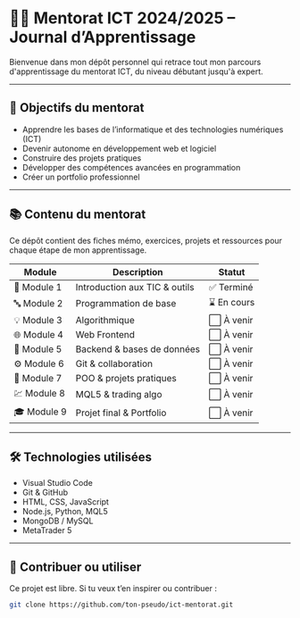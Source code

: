 # 👨‍💻 Mentorat ICT 2024/2025 – Journal d’Apprentissage

Bienvenue dans mon dépôt personnel qui retrace tout mon parcours d'apprentissage du mentorat ICT, du niveau débutant jusqu'à expert.

---

## 🚀 Objectifs du mentorat

- Apprendre les bases de l’informatique et des technologies numériques (ICT)
- Devenir autonome en développement web et logiciel
- Construire des projets pratiques
- Développer des compétences avancées en programmation
- Créer un portfolio professionnel

---

## 📚 Contenu du mentorat

Ce dépôt contient des fiches mémo, exercices, projets et ressources pour chaque étape de mon apprentissage.

| Module | Description | Statut |
|--------|-------------|--------|
| 🧩 Module 1 | Introduction aux TIC & outils | ✅ Terminé |
| 🔤 Module 2 | Programmation de base | ⌛ En cours |
| 💡 Module 3 | Algorithmique | ⬜ À venir |
| 🌐 Module 4 | Web Frontend | ⬜ À venir |
| 💾 Module 5 | Backend & bases de données | ⬜ À venir |
| ⚙️ Module 6 | Git & collaboration | ⬜ À venir |
| 🤖 Module 7 | POO & projets pratiques | ⬜ À venir |
| 💹 Module 8 | MQL5 & trading algo | ⬜ À venir |
| 🎓 Module 9 | Projet final & Portfolio | ⬜ À venir |

---

## 🛠️ Technologies utilisées

- Visual Studio Code
- Git & GitHub
- HTML, CSS, JavaScript
- Node.js, Python, MQL5
- MongoDB / MySQL
- MetaTrader 5

---

## 🙌 Contribuer ou utiliser

Ce projet est libre. Si tu veux t’en inspirer ou contribuer :

```bash
git clone https://github.com/ton-pseudo/ict-mentorat.git
